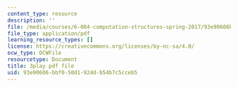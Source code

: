 ```yaml
---
content_type: resource
description: ''
file: /media/courses/6-004-computation-structures-spring-2017/93e90606bbf050d1924db54b7c5cceb5_ff2hWbJAipY.pdf
file_type: application/pdf
learning_resource_types: []
license: https://creativecommons.org/licenses/by-nc-sa/4.0/
ocw_type: OCWFile
resourcetype: Document
title: 3play pdf file
uid: 93e90606-bbf0-50d1-924d-b54b7c5cceb5
---
```

